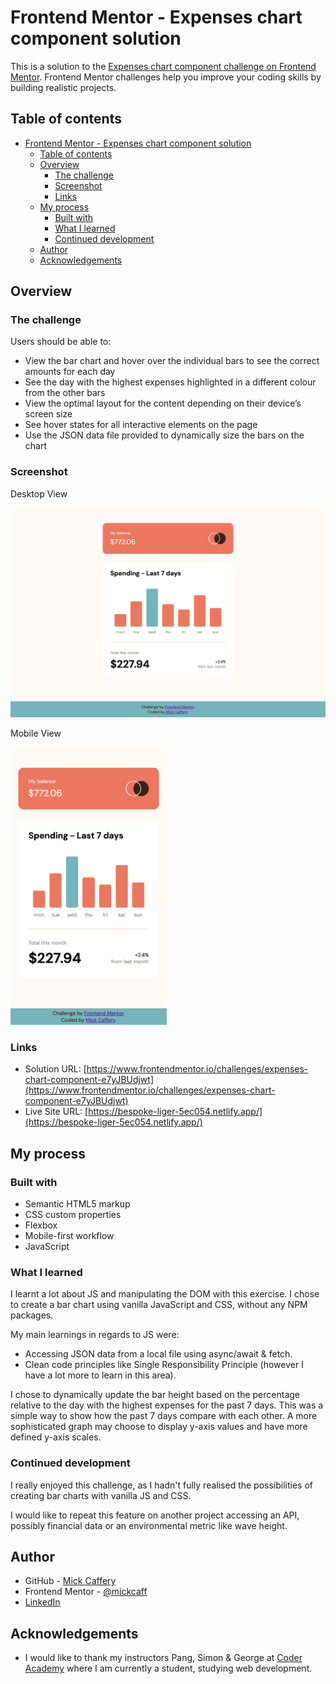 # Frontend Mentor - Expenses chart component solution

This is a solution to the [Expenses chart component challenge on Frontend Mentor](https://www.frontendmentor.io/challenges/expenses-chart-component-e7yJBUdjwt). Frontend Mentor challenges help you improve your coding skills by building realistic projects. 

## Table of contents

- [Frontend Mentor - Expenses chart component solution](#frontend-mentor---expenses-chart-component-solution)
  - [Table of contents](#table-of-contents)
  - [Overview](#overview)
    - [The challenge](#the-challenge)
    - [Screenshot](#screenshot)
    - [Links](#links)
  - [My process](#my-process)
    - [Built with](#built-with)
    - [What I learned](#what-i-learned)
    - [Continued development](#continued-development)
  - [Author](#author)
  - [Acknowledgements](#acknowledgements)

## Overview

### The challenge

Users should be able to:

- View the bar chart and hover over the individual bars to see the correct amounts for each day
- See the day with the highest expenses highlighted in a different colour from the other bars
- View the optimal layout for the content depending on their device’s screen size
- See hover states for all interactive elements on the page
- Use the JSON data file provided to dynamically size the bars on the chart

### Screenshot

Desktop View

![Desktop view screenshot](./images/final-desktop.png)

Mobile View

<img src="./images/final-mobile.png" alt="Mobile view screenshot" width="250px">


### Links

- Solution URL: [https://www.frontendmentor.io/challenges/expenses-chart-component-e7yJBUdjwt](https://www.frontendmentor.io/challenges/expenses-chart-component-e7yJBUdjwt)
- Live Site URL: [https://bespoke-liger-5ec054.netlify.app/](https://bespoke-liger-5ec054.netlify.app/)

## My process

### Built with

- Semantic HTML5 markup
- CSS custom properties
- Flexbox
- Mobile-first workflow
- JavaScript


### What I learned

I learnt a lot about JS and manipulating the DOM with this exercise. I chose to create a bar chart using vanilla JavaScript and CSS, without any NPM packages.

My main learnings in regards to JS were:
- Accessing JSON data from a local file using async/await & fetch.
- Clean code principles like Single Responsibility Principle (however I have a lot more to learn in this area).

I chose to dynamically update the bar height based on the percentage relative to the day with the highest expenses for the past 7 days. This was a simple way to show how the past 7 days compare with each other. A more sophisticated graph may choose to display y-axis values and have more defined y-axis scales. 


### Continued development

I really enjoyed this challenge, as I hadn't fully realised the possibilities of creating bar charts with vanilla JS and CSS. 

I would like to repeat this feature on another project accessing an API, possibly financial data or an environmental metric like wave height. 


## Author

- GitHub - [Mick Caffery](https://github.com/mickcaff)
- Frontend Mentor - [@mickcaff](https://www.frontendmentor.io/profile/mickcaff)
- [LinkedIn](https://www.linkedin.com/in/mcaffery/)


## Acknowledgements

- I would like to thank my instructors Pang, Simon & George at [Coder Academy](https://www.coderacademy.edu.au/) where I am currently a student, studying web development.
